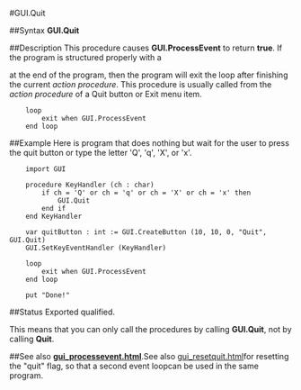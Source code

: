 
#GUI.Quit

##Syntax
**GUI.Quit**


##Description
This procedure causes **GUI.ProcessEvent** to return **true**. If the program is structured properly with a

at the end of the program, then the program will exit the loop after finishing the current _action procedure_. This procedure is usually called from the _action procedure_ of a Quit button or Exit menu item. 

        loop
            exit when GUI.ProcessEvent
        end loop
##Example
Here is program that does nothing but wait for the user to press the quit button or type the letter 'Q', 'q', 'X', or 'x'.

        import GUI
        
        procedure KeyHandler (ch : char)
            if ch = 'Q' or ch = 'q' or ch = 'X' or ch = 'x' then
                GUI.Quit
            end if
        end KeyHandler
        
        var quitButton : int := GUI.CreateButton (10, 10, 0, "Quit", GUI.Quit)
        GUI.SetKeyEventHandler (KeyHandler)
        
        loop
            exit when GUI.ProcessEvent
        end loop
        
        put "Done!"
##Status
Exported qualified.

This means that you can only call the procedures by calling **GUI.Quit**, not by calling **Quit**.


##See also
**[gui_processevent.html](GUI.ProcessEvent)**.See also [gui_resetquit.html](GUI.ResetQuit)for resetting the "quit" flag, so that a second event loopcan be used in the same program.


